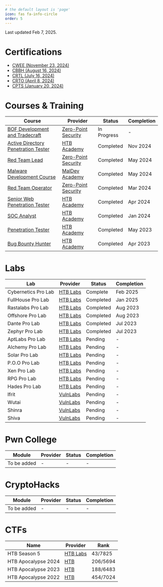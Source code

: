 ```yaml
---
# the default layout is 'page'
icon: fas fa-info-circle
order: 5
---
```


Last updated Feb 7, 2025.

# Certifications
* [CWEE (November 23, 2024)](https://www.credly.com/badges/a26acf65-d95d-477f-8ec1-53a70c5894d8/public_url)
* [CBBH (August 16, 2024)](https://www.credly.com/badges/9dc5a232-5920-40f9-a293-30915bc9e84e/public_url)
* [CRTL (July 16, 2024)](https://api.eu.badgr.io/public/assertions/obJa8cz1SGips8IJ9Pi9FA?identity__email=hrafnulf13%40gmail.com)
* [CRTO (April 8, 2024)](https://api.eu.badgr.io/public/assertions/b4HNU6ORSu6I-UItuCdTlQ?identity__email=hrafnulf13%40gmail.com)
* [CPTS (January 20, 2024)](https://www.credly.com/badges/e933a070-c9e7-4159-a06a-6c42a5482185/public_url)

# Courses & Training

| Course                                                                                                                       | Provider                                                        | Status      | Completion |
| ---------------------------------------------------------------------------------------------------------------------------- | --------------------------------------------------------------- | ----------- | ---------- |
| [BOF Development and Tradecraft](https://training.zeropointsecurity.co.uk/courses/bof-dev-and-tradecraft)                    | [Zero-Point Security](https://training.zeropointsecurity.co.uk) | In Progress | -          |
| [Active Directory Penetration Tester](https://academy.hackthebox.com/achievement/badge/c20eaa35-ae93-11ef-864f-bea50ffe6cb4) | [HTB Academy](https://academy.hackthebox.com/)                  | Completed   | Nov 2024   |
| [Red Team Lead](https://training.zeropointsecurity.co.uk/courses/red-team-ops-ii)                                            | [Zero-Point Security](https://training.zeropointsecurity.co.uk) | Completed   | May 2024   |
| [Malware Development Course](https://maldevacademy.com/syllabus)                                                             | [MalDev Academy](https://maldevacademy.com/)                    | Completed   | May 2024   |
| [Red Team Operator](https://training.zeropointsecurity.co.uk/courses/red-team-ops)                                           | [Zero-Point Security](https://training.zeropointsecurity.co.uk) | Completed   | Mar 2024   |
| [Senior Web Penetration Tester](https://academy.hackthebox.com/achievement/badge/f32475c2-f8ec-11ee-b18d-bea50ffe6cb4)       | [HTB Academy](https://academy.hackthebox.com/)                  | Completed   | Apr 2024   |
| [SOC Analyst](https://academy.hackthebox.com/achievement/badge/8edafa55-a967-11ee-bfb6-bea50ffe6cb4)                         | [HTB Academy](https://academy.hackthebox.com/)                  | Completed   | Jan 2024   |
| [Penetration Tester](https://academy.hackthebox.com/achievement/badge/36a7d89a-edc2-11ed-acfc-bea50ffe6cb4)                  | [HTB Academy](https://academy.hackthebox.com/)                  | Completed   | May 2023   |
| [Bug Bounty Hunter](https://academy.hackthebox.com/achievement/badge/04a53615-d774-11ed-acfc-bea50ffe6cb4)                   | [HTB Academy](https://academy.hackthebox.com/)                  | Completed   | Apr 2023   |

# Labs

| Lab                 | Provider                                | Status    | Completion |
| ------------------- | --------------------------------------- | --------- | ---------- |
| Cybernetics Pro Lab | [HTB Labs](https://app.hackthebox.com/) | Complete  | Feb 2025   |
| FullHouse Pro Lab   | [HTB Labs](https://app.hackthebox.com/) | Completed | Jan 2025   |
| Rastalabs Pro Lab   | [HTB Labs](https://app.hackthebox.com/) | Completed | Aug 2023   |
| Offshore Pro Lab    | [HTB Labs](https://app.hackthebox.com/) | Completed | Aug 2023   |
| Dante Pro Lab       | [HTB Labs](https://app.hackthebox.com/) | Completed | Jul 2023   |
| Zephyr Pro Lab      | [HTB Labs](https://app.hackthebox.com/) | Completed | Jul 2023   |
| AptLabs Pro Lab     | [HTB Labs](https://app.hackthebox.com/) | Pending   | -          |
| Alchemy Pro Lab     | [HTB Labs](https://app.hackthebox.com/) | Pending   | -          |
| Solar Pro Lab       | [HTB Labs](https://app.hackthebox.com/) | Pending   | -          |
| P.O.O Pro Lab       | [HTB Labs](https://app.hackthebox.com/) | Pending   | -          |
| Xen Pro Lab         | [HTB Labs](https://app.hackthebox.com/) | Pending   | -          |
| RPG Pro Lab         | [HTB Labs](https://app.hackthebox.com/) | Pending   | -          |
| Hades Pro Lab       | [HTB Labs](https://app.hackthebox.com/) | Pending   | -          |
| Ifrit               | [VulnLabs](https://www.vulnlab.com/)    | Pending   | -          |
| Wutai               | [VulnLabs](https://www.vulnlab.com/)    | Pending   | -          |
| Shinra              | [VulnLabs](https://www.vulnlab.com/)    | Pending   | -          |
| Shiva               | [VulnLabs](https://www.vulnlab.com/)    | Pending   | -          |


# Pwn College

| Module      | Provider | Status | Completion |
| ----------- | -------- | ------ | ---------- |
| To be added | -        | -      | -          |

# CryptoHacks

| Module      | Provider | Status | Completion |
| ----------- | -------- | ------ | ---------- |
| To be added | -        | -      | -          |


# CTFs

| Name                | Provider                                | Rank     |
| ------------------- | --------------------------------------- | -------- |
| HTB Season 5        | [HTB Labs](https://app.hackthebox.com/) | 43/7825  |
| HTB Apocalypse 2024 | [HTB](https://ctf.hackthebox.com/)      | 206/5694 |
| HTB Apocalypse 2023 | [HTB](https://ctf.hackthebox.com/)      | 188/6483 |
| HTB Apocalypse 2022 | [HTB](https://ctf.hackthebox.com/)      | 454/7024 |
